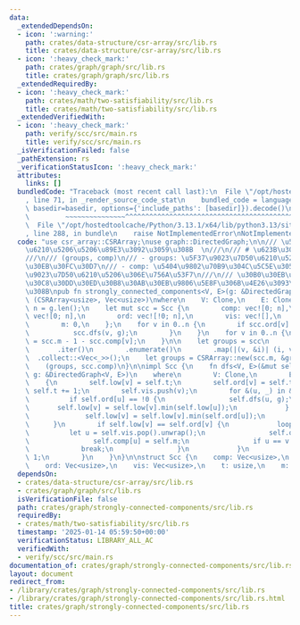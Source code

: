 ```yaml
---
data:
  _extendedDependsOn:
  - icon: ':warning:'
    path: crates/data-structure/csr-array/src/lib.rs
    title: crates/data-structure/csr-array/src/lib.rs
  - icon: ':heavy_check_mark:'
    path: crates/graph/graph/src/lib.rs
    title: crates/graph/graph/src/lib.rs
  _extendedRequiredBy:
  - icon: ':heavy_check_mark:'
    path: crates/math/two-satisfiability/src/lib.rs
    title: crates/math/two-satisfiability/src/lib.rs
  _extendedVerifiedWith:
  - icon: ':heavy_check_mark:'
    path: verify/scc/src/main.rs
    title: verify/scc/src/main.rs
  _isVerificationFailed: false
  _pathExtension: rs
  _verificationStatusIcon: ':heavy_check_mark:'
  attributes:
    links: []
  bundledCode: "Traceback (most recent call last):\n  File \"/opt/hostedtoolcache/Python/3.13.1/x64/lib/python3.13/site-packages/onlinejudge_verify/documentation/build.py\"\
    , line 71, in _render_source_code_stat\n    bundled_code = language.bundle(stat.path,\
    \ basedir=basedir, options={'include_paths': [basedir]}).decode()\n          \
    \         ~~~~~~~~~~~~~~~^^^^^^^^^^^^^^^^^^^^^^^^^^^^^^^^^^^^^^^^^^^^^^^^^^^^^^^^^^^^^^^^^^\n\
    \  File \"/opt/hostedtoolcache/Python/3.13.1/x64/lib/python3.13/site-packages/onlinejudge_verify/languages/rust.py\"\
    , line 288, in bundle\n    raise NotImplementedError\nNotImplementedError\n"
  code: "use csr_array::CSRArray;\nuse graph::DirectedGraph;\n\n/// \u5F37\u9023\u7D50\
    \u6210\u5206\u5206\u89E3\u3092\u3059\u308B  \n///\n/// # \u623B\u308A\u5024\n\
    ///\n/// (groups, comp)\n/// - groups: \u5F37\u9023\u7D50\u6210\u5206\u306E\u30B0\
    \u30EB\u30FC\u30D7\n/// - comp: \u5404\u9802\u70B9\u304C\u5C5E\u3059\u308B\u5F37\
    \u9023\u7D50\u6210\u5206\u306E\u756A\u53F7\n///\n/// \u30B0\u30EB\u30FC\u30D7\u306F\
    \u30C8\u30DD\u30ED\u30B8\u30AB\u30EB\u9806\u5E8F\u306B\u4E26\u3093\u3067\u3044\
    \u308B\npub fn strongly_connected_components<V, E>(g: &DirectedGraph<V, E>) ->\
    \ (CSRArray<usize>, Vec<usize>)\nwhere\n    V: Clone,\n    E: Clone,\n{\n    let\
    \ n = g.len();\n    let mut scc = Scc {\n        comp: vec![0; n],\n        low:\
    \ vec![0; n],\n        ord: vec![!0; n],\n        vis: vec![],\n        t: 0,\n\
    \        m: 0,\n    };\n    for v in 0..n {\n        if scc.ord[v] == !0 {\n \
    \           scc.dfs(v, g);\n        }\n    }\n    for v in 0..n {\n        scc.comp[v]\
    \ = scc.m - 1 - scc.comp[v];\n    }\n\n    let groups = scc\n        .comp\n \
    \       .iter()\n        .enumerate()\n        .map(|(v, &i)| (i, v))\n      \
    \  .collect::<Vec<_>>();\n    let groups = CSRArray::new(scc.m, &groups);\n\n\
    \    (groups, scc.comp)\n}\n\nimpl Scc {\n    fn dfs<V, E>(&mut self, v: usize,\
    \ g: &DirectedGraph<V, E>)\n    where\n        V: Clone,\n        E: Clone,\n\
    \    {\n        self.low[v] = self.t;\n        self.ord[v] = self.t;\n       \
    \ self.t += 1;\n        self.vis.push(v);\n        for &(u, _) in &g[v] {\n  \
    \          if self.ord[u] == !0 {\n                self.dfs(u, g);\n         \
    \       self.low[v] = self.low[v].min(self.low[u]);\n            } else {\n  \
    \              self.low[v] = self.low[v].min(self.ord[u]);\n            }\n  \
    \      }\n        if self.low[v] == self.ord[v] {\n            loop {\n      \
    \          let u = self.vis.pop().unwrap();\n                self.ord[u] = g.len();\n\
    \                self.comp[u] = self.m;\n                if u == v {\n       \
    \             break;\n                }\n            }\n            self.m +=\
    \ 1;\n        }\n    }\n}\n\nstruct Scc {\n    comp: Vec<usize>,\n    low: Vec<usize>,\n\
    \    ord: Vec<usize>,\n    vis: Vec<usize>,\n    t: usize,\n    m: usize,\n}\n"
  dependsOn:
  - crates/data-structure/csr-array/src/lib.rs
  - crates/graph/graph/src/lib.rs
  isVerificationFile: false
  path: crates/graph/strongly-connected-components/src/lib.rs
  requiredBy:
  - crates/math/two-satisfiability/src/lib.rs
  timestamp: '2025-01-14 05:59:50+00:00'
  verificationStatus: LIBRARY_ALL_AC
  verifiedWith:
  - verify/scc/src/main.rs
documentation_of: crates/graph/strongly-connected-components/src/lib.rs
layout: document
redirect_from:
- /library/crates/graph/strongly-connected-components/src/lib.rs
- /library/crates/graph/strongly-connected-components/src/lib.rs.html
title: crates/graph/strongly-connected-components/src/lib.rs
---
```

